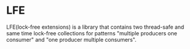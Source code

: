 # LFE

LFE(lock-free extensions) is a library that contains two thread-safe and same time lock-free collections for patterns "multiple producers one consumer" and "one producer multiple consumers".
